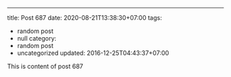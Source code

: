 ---
title: Post 687
date: 2020-08-21T13:38:30+07:00
tags:
  - random post
  - null
category:
  - random post
  - uncategorized
updated: 2016-12-25T04:43:37+07:00

This is content of post 687
